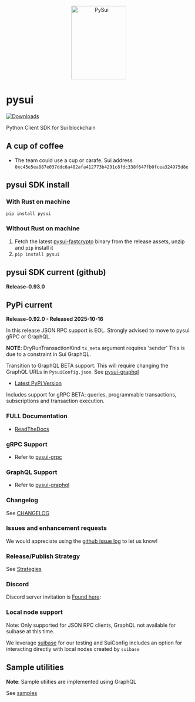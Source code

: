 <p align="center">
  <img width="150" height="200" src="https://raw.githubusercontent.com/FrankC01/pysui/main/images//pysui_logo_color.png" alt='PySui'>
</p>

# pysui

[![Downloads](https://static.pepy.tech/badge/pysui/month)](https://pepy.tech/project/pysui)

Python Client SDK for Sui blockchain

## A cup of coffee

- The team could use a cup or carafe. Sui address `0xc45e5ea887e037ddc6a482afa412773b4291c8fdc338f647fb0fcea324975d8e`

## pysui SDK install

### With Rust on machine

`pip install pysui`

### Without Rust on machine

1. Fetch the latest [pysui-fastcrypto](https://github.com/FrankC01/pysui-fastcrypto) binary from the release assets, unzip and `pip` install it
2. `pip install pysui`

## pysui SDK current (github)

**Release-0.93.0**

## PyPi current

**Release-0.92.0 - Released 2025-10-16**

In this release JSON RPC support is EOL. Strongly advised to move to pysui gRPC or GraphQL.

**NOTE**: DryRunTransactionKind `tx_meta` argument requires 'sender' This is due to a constraint in Sui GraphQL.

Transition to GraphQL BETA support. This will require changing the GraphQL URLs in `PysuiConfig.json`.
See [pysui-graphql](https://github.com/FrankC01/pysui/blob/main/PYSUI_GRAPHQL.md)

- [Latest PyPi Version](https://pypi.org/project/pysui/)

Includes support for gRPC BETA: queries, programmable transactions, subscriptions and transaction execution.

### FULL Documentation

- [ReadTheDocs](https://pysui.readthedocs.io/en/latest/index.html)

### gRPC Support

- Refer to [pysui-grpc](https://github.com/FrankC01/pysui/blob/main/PYSUI_GRPC.md)

### GraphQL Support

- Refer to [pysui-graphql](https://github.com/FrankC01/pysui/blob/main/PYSUI_GRAPHQL.md)

### Changelog

See [CHANGELOG](https://github.com/FrankC01/pysui/blob/main/CHANGELOG.md)

### Issues and enhancement requests

We would appreciate using the [github issue log](https://github.com/FrankC01/pysui/issues) to let us know!

### Release/Publish Strategy

See [Strategies](https://github.com/FrankC01/pysui/blob/main/OP_STRATEGIES.md)

### Discord

Discord server invitation is [Found here](https://discord.gg/uCGYfY4Ph4):

### Local node support

Note: Only supported for JSON RPC clients, GraphQL not available for suibase at this time.

We leverage [suibase](https://github.com/ChainMovers/suibase) for our testing and SuiConfig includes an option for interacting directly with local nodes created by `suibase`

## Sample utilities

**Note**: Sample utiities are implemented using GraphQL

See [samples](https://github.com/FrankC01/pysui/blob/main/samples/README.md)
